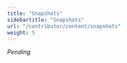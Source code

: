 ```yaml
---
title: "Snapshots"
sidebartitle: "Snapshots"
url: "/contributor/content/snapshots"
weight: 5
---
```


_Pending_